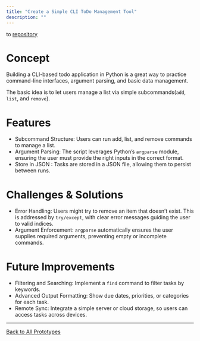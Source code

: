 ```yaml
---
title: "Create a Simple CLI ToDo Management Tool"
description: ""
---
```


to [repository](https://github.com/takehika0129/no1-todo-cli)

# **Concept**  
Building a CLI-based todo application in Python is a great way to practice command-line interfaces, argument parsing, and basic data management. 

The basic idea is to let users manage a list via simple subcommands(`add`, `list`, and `remove`).


# **Features**  
- Subcommand Structure: Users can run add, list, and remove commands to manage a list.
- Argument Parsing: The script leverages Python’s `argparse` module, ensuring the user must provide the right inputs in the correct format.
- Store in JSON : Tasks are stored in a JSON file, allowing them to persist between runs.


# **Challenges & Solutions**  
- Error Handling: Users might try to remove an item that doesn’t exist. This is addressed by `try/except`, with clear error messages guiding the user to valid indices.
- Argument Enforcement: `argparse` automatically ensures the user supplies required arguments, preventing empty or incomplete commands.


# **Future Improvements**
- Filtering and Searching: Implement a `find` command to filter tasks by keywords.
- Advanced Output Formatting: Show due dates, priorities, or categories for each task.
- Remote Sync: Integrate a simple server or cloud storage, so users can access tasks across devices.


---
[Back to All Prototypes](../index.md)
